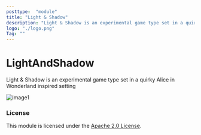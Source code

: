 ```yaml
---
posttype:  "module"  
title: "Light & Shadow"
description: "Light & Shadow is an experimental game type set in a quirky Alice in Wonderland inspired setting"
logo: "./logo.png"
Tag: ""
---
```

# LightAndShadow
Light &amp; Shadow is an experimental game type set in a quirky Alice in Wonderland inspired setting

![image1](images/2015-10-11-screenshot.png "Choose your team!")


### License

This module is licensed under the [Apache 2.0 License](http://www.apache.org/licenses/LICENSE-2.0.html).
